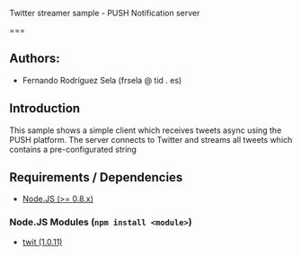 Twitter streamer sample - PUSH Notification server

===

## Authors:

- Fernando Rodríguez Sela (frsela @ tid . es)

## Introduction

This sample shows a simple client which receives tweets async using the PUSH platform.
The server connects to Twitter and streams all tweets which contains a pre-configurated string

## Requirements / Dependencies
* [Node.JS (>= 0.8.x)](http://nodejs.org/)

### Node.JS Modules (```npm install <module>```)
* [twit (1.0.11)](https://github.com/ttezel/twit)
